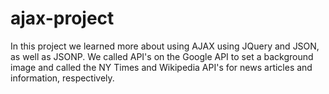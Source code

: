 # ajax-project

In this project we learned more about using AJAX using JQuery and JSON, as well as JSONP.  We called API's on the Google API to 
set a background image and called the NY Times and Wikipedia API's for news articles and information, respectively.

